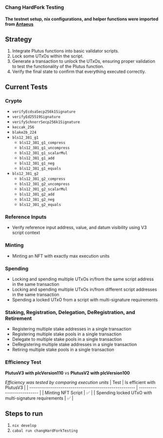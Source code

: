 ### Chang HardFork Testing

#### The testnet setup, nix configurations, and helper functions were imported from [Antaeus](https://github.com/IntersectMBO/antaeus/)

## Strategy
1. Integrate Plutus functions into basic validator scripts.
2. Lock some UTxOs within the script.
3. Generate a transaction to unlock the UTxOs, ensuring proper validation to test the functionality of the Plutus function.
4. Verify the final state to confirm that everything executed correctly.

## Current Tests

### Crypto 
- `verifyEcdsaSecp256k1Signature`
- `verifyEd25519Signature`
- `verifySchnorrSecp256k1Signature`
- `keccak_256`
- `blake2b_224`
- `bls12_381_g1`
  - `bls12_381_g1_compress`
  - `bls12_381_g1_uncompress`
  - `bls12_381_g1_scalarMul`
  - `bls12_381_g1_add`
  - `bls12_381_g1_neg`
  - `bls12_381_g1_equals`
- `bls12_381_g2`
  - `bls12_381_g2_compress`
  - `bls12_381_g2_uncompress`
  - `bls12_381_g2_scalarMul`
  - `bls12_381_g2_add`
  - `bls12_381_g2_neg`
  - `bls12_381_g2_equals`

### Reference Inputs
- Verify reference input address, value, and datum visibility using V3 script context

### Minting
- Minting an NFT with exactly max execution units

### Spending
- Locking and spending multiple UTxOs in/from the same script address in the same transaction
- Locking and spending multiple UTxOs in/from different script addresses in the same transaction
- Spending a locked UTxO from a script with multi-signature requirements

### Staking, Registration, Delegation, DeRegistration, and Retirement
- Registering multiple stake addresses in a single transaction
- Registering multiple stake pools in a single transaction
- Delegate to multiple stake pools in a single transaction
- DeRegistering multiple stake addresses in a single transaction
- Retiring multiple stake pools in a single transaction

### Efficiency Test
**PlutusV3 with plcVersion110** vs **PlutusV2 with plcVersion100**

*Efficiency was tested by comparing execution units*
| Test                                                   | Is efficient with PlutusV3 |
| ------------------------------------------------------ | -------------------------- |
| Minting NFT Script                                     | ✅                         |
| Spending locked UTxO with multi-signature requirements | ✅                         |

## Steps to run
1. `nix develop`
2. `cabal run changHardForkTesting`
